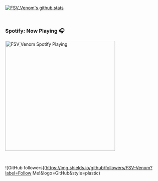 [![FSV_Venom's github stats](https://github-readme-stats.fsv-venom.vercel.app/api?username=FSV-Venom&theme=react&show_icons=true&count_private=true)](https://github.com/anuraghazra/github-readme-stats)

<br />

### Spotify: Now Playing 🎧

[<img src="https://novatorem.fsv-venom.vercel.app/api/spotify" alt="FSV_Venom Spotify Playing" width="350" />](https://open.spotify.com/user/hnw8p74a5b70em36uandbmvvk)

<br />

![GitHub followers](https://img.shields.io/github/followers/FSV-Venom?label=Follow Me!&logo=GitHub&style=plastic)
